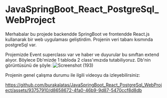 # JavaSpringBoot_React_PostgreSql_WebProject

Merhabalar bu projede backendde SpringBoot ve frontendde React.js kullanarak bir web uygulaması geliştirdim. Projenin veri tabanı kısmında postgreSql var.

Projemizde Event superclassı var ve haber ve duyurular bu sınıftan extend alıyor. Böylece Db'mizde 1 tabloda 2 class'ımızıda tutabiliyoruz. Db'nin görüntüsünü de şöyle:
![Screenshot (193)](https://github.com/burakalatas/JavaSpringBoot_React_PostgreSql_WebProject/assets/93757910/2ce0ad9f-04d7-454b-9d40-d77a5a4ffab6)

Projenin genel çalışma durumu ile ilgili videoyu da izleyebilirsiniz:

https://github.com/burakalatas/JavaSpringBoot_React_PostgreSql_WebProject/assets/93757910/d8658672-4fa0-46b9-9d87-5470ccf8d8db

